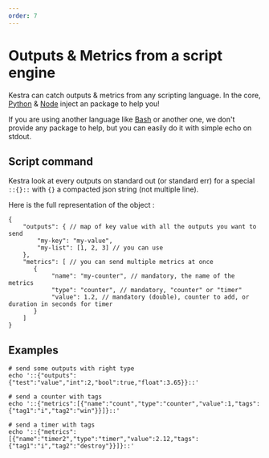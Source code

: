 ```yaml
---
order: 7
---
```

# Outputs & Metrics from a script engine

Kestra can catch outputs & metrics from any scripting language. In the core, [Python](../../../plugins/core/tasks/scripts/org.kestra.core.tasks.scripts.Python.md) & [Node](../../../plugins/core/tasks/scripts/org.kestra.core.tasks.scripts.Node.md) inject an package to help you!

If you are using another language like [Bash](../../../plugins/core/tasks/scripts/org.kestra.core.tasks.scripts.Bash.md) or another one, we don't provide any package to help, but you can easily do it with simple echo on stdout.

## Script command 

Kestra look at every outputs on standard out (or standard err) for a special `::{}::` with `{}` a compacted json string (not multiple line).

Here is the full representation of the object : 

```json5
{
    "outputs": { // map of key value with all the outputs you want to send
        "my-key": "my-value",
        "my-list": [1, 2, 3] // you can use 
    },
    "metrics": [ // you can send multiple metrics at once
       {
            "name": "my-counter", // mandatory, the name of the metrics
            "type": "counter", // mandatory, "counter" or "timer"
            "value": 1.2, // mandatory (double), counter to add, or duration in seconds for timer 
       }
    ]
}
```



## Examples 

```shell
# send some outputs with right type 
echo '::{"outputs":{"test":"value","int":2,"bool":true,"float":3.65}}::'

# send a counter with tags
echo '::{"metrics":[{"name":"count","type":"counter","value":1,"tags":{"tag1":"i","tag2":"win"}}]}::'

# send a timer with tags
echo '::{"metrics":[{"name":"timer2","type":"timer","value":2.12,"tags":{"tag1":"i","tag2":"destroy"}}]}::'
```
